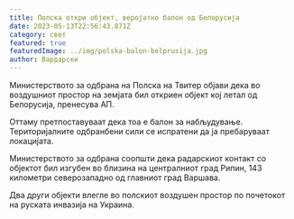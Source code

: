 ```yaml
---
title: Полска откри објект, веројатно балон од Белорусија
date: 2023-05-13T22:56:43.871Z
category: свет
featured: true
featuredImage: ../img/polska-balon-belprusija.jpg
author: Вардарски
---
```

Министерството за одбрана на Полска на Твитер објави дека во воздушниот простор на земјата бил откриен објект кој летал од Белорусија, пренесува АП.

Оттаму претпоставуваат дека тоа е балон за набљудување. Територијалните одбранбени сили се испратени да ја пребаруваат локацијата.

Министерството за одбрана соопшти дека радарскиот контакт со објектот бил изгубен во близина на централниот град Рипин, 143 километри северозападно од главниот град Варшава.

Два други објекти влегле во полскиот воздушен простор по почетокот на руската инвазија на Украина.